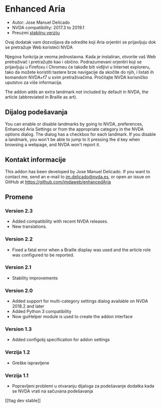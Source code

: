 # Enhanced Aria #

* Autor: Jose Manuel Delicado
* NVDA compatibility: 2017.3 to 2019.1
* Preuzmi [stabilnu verziju][1]

Ovaj dodatak vam dozvoljava da odredite koji Aria orjentiri se prijavljuju
dok se pretražuje Web koristeći NVDA

Njegova funkcija je veoma jednostavna. Kada je instaliran, otvorite vaš Web
pretraživač i pretražujte kao i obično. Podrazumevani orjentiri koji se
prijavljuju u Firefoxu i Chromeu će takođe biti vidljivi u Internet
exploreru, tako da možete koristiti tastere brze navigacije da skočite do
njih, i listati ih komandom NVDA+f7 u svim pretraživačima. Pročitajte NVDA
korisničko uputstvo za više informacija.

The addon adds an extra landmark not included by default in NVDA, the
article (abbreviated in Braille as art).

## Dijalog podešavanja

You can enable or disable landmarks by going to NVDA, preferences, Enhanced
Aria Settings or from the appropriate category in the NVDA options
dialog. The dialog has a checkbox for each landmark. If you disable a
landmark, you won't be able to jump to it pressing the d key when browsing a
webpage, and NVDA won't report it.

## Kontakt informacije

This addon has been developed by Jose Manuel Delicado. If you want to
contact me, send an e-mail to jm.delicado@nvda.es, or open an issue on
GitHub at https://github.com/jmdaweb/enhancedAria

## Promene

### Version 2.3

* Added compatibility with recent NVDA releases.
* New translations.

### Version 2.2

* Fixed a fatal error when a Braille display was used and the article role
  was configured to be reported.

### Version 2.1

* Stability improvements

### Version 2.0

* Added support for multi-category settings dialog available on NVDA 2018.2
  and later
* Added Python 3 compatibility
* Now guiHelper module is used to create the addon interface

### Version 1.3

* Added configobj specification for addon settings

### Verzija 1.2

* Greške ispravljene

### Verzija 1.1

* Popravljeni problemi u otvaranju dijaloga za podešavanje dodatka kada se
  NVDA vrati na sačuvana podešavanja

[[!tag dev stable]]

[1]: https://addons.nvda-project.org/files/get.php?file=earia
